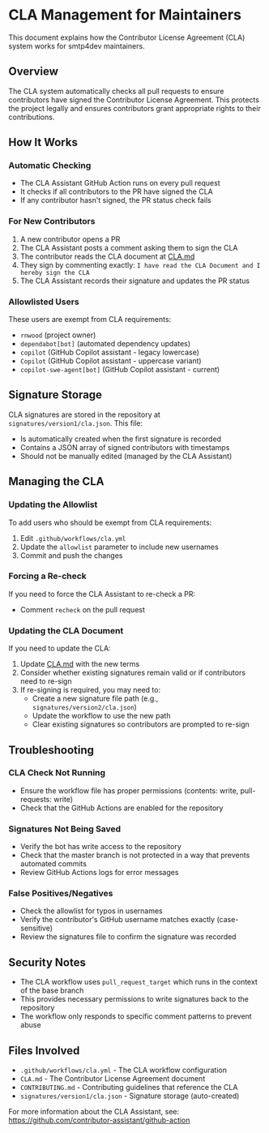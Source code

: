 # CLA Management for Maintainers

This document explains how the Contributor License Agreement (CLA) system works for smtp4dev maintainers.

## Overview

The CLA system automatically checks all pull requests to ensure contributors have signed the Contributor License Agreement. This protects the project legally and ensures contributors grant appropriate rights to their contributions.

## How It Works

### Automatic Checking
- The CLA Assistant GitHub Action runs on every pull request
- It checks if all contributors to the PR have signed the CLA
- If any contributor hasn't signed, the PR status check fails

### For New Contributors
1. A new contributor opens a PR
2. The CLA Assistant posts a comment asking them to sign the CLA
3. The contributor reads the CLA document at [CLA.md](../CLA.md)
4. They sign by commenting exactly: `I have read the CLA Document and I hereby sign the CLA`
5. The CLA Assistant records their signature and updates the PR status

### Allowlisted Users
These users are exempt from CLA requirements:
- `rnwood` (project owner)
- `dependabot[bot]` (automated dependency updates)
- `copilot` (GitHub Copilot assistant - legacy lowercase)
- `Copilot` (GitHub Copilot assistant - uppercase variant)
- `copilot-swe-agent[bot]` (GitHub Copilot assistant - current)

## Signature Storage

CLA signatures are stored in the repository at `signatures/version1/cla.json`. This file:
- Is automatically created when the first signature is recorded
- Contains a JSON array of signed contributors with timestamps
- Should not be manually edited (managed by the CLA Assistant)

## Managing the CLA

### Updating the Allowlist
To add users who should be exempt from CLA requirements:

1. Edit `.github/workflows/cla.yml`
2. Update the `allowlist` parameter to include new usernames
3. Commit and push the changes

### Forcing a Re-check
If you need to force the CLA Assistant to re-check a PR:
- Comment `recheck` on the pull request

### Updating the CLA Document
If you need to update the CLA:

1. Update [CLA.md](../CLA.md) with the new terms
2. Consider whether existing signatures remain valid or if contributors need to re-sign
3. If re-signing is required, you may need to:
   - Create a new signature file path (e.g., `signatures/version2/cla.json`)
   - Update the workflow to use the new path
   - Clear existing signatures so contributors are prompted to re-sign

## Troubleshooting

### CLA Check Not Running
- Ensure the workflow file has proper permissions (contents: write, pull-requests: write)
- Check that the GitHub Actions are enabled for the repository

### Signatures Not Being Saved
- Verify the bot has write access to the repository
- Check that the master branch is not protected in a way that prevents automated commits
- Review GitHub Actions logs for error messages

### False Positives/Negatives
- Check the allowlist for typos in usernames
- Verify the contributor's GitHub username matches exactly (case-sensitive)
- Review the signatures file to confirm the signature was recorded

## Security Notes

- The CLA workflow uses `pull_request_target` which runs in the context of the base branch
- This provides necessary permissions to write signatures back to the repository
- The workflow only responds to specific comment patterns to prevent abuse

## Files Involved

- `.github/workflows/cla.yml` - The CLA workflow configuration
- `CLA.md` - The Contributor License Agreement document
- `CONTRIBUTING.md` - Contributing guidelines that reference the CLA
- `signatures/version1/cla.json` - Signature storage (auto-created)

For more information about the CLA Assistant, see: https://github.com/contributor-assistant/github-action